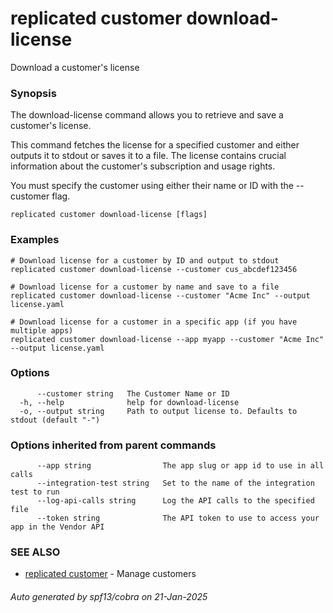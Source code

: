 # replicated customer download-license

Download a customer's license

### Synopsis

The download-license command allows you to retrieve and save a customer's license.

This command fetches the license for a specified customer and either outputs it
to stdout or saves it to a file. The license contains crucial information about
the customer's subscription and usage rights.

You must specify the customer using either their name or ID with the --customer flag.

```
replicated customer download-license [flags]
```

### Examples

```
# Download license for a customer by ID and output to stdout
replicated customer download-license --customer cus_abcdef123456

# Download license for a customer by name and save to a file
replicated customer download-license --customer "Acme Inc" --output license.yaml

# Download license for a customer in a specific app (if you have multiple apps)
replicated customer download-license --app myapp --customer "Acme Inc" --output license.yaml
```

### Options

```
      --customer string   The Customer Name or ID
  -h, --help              help for download-license
  -o, --output string     Path to output license to. Defaults to stdout (default "-")
```

### Options inherited from parent commands

```
      --app string                The app slug or app id to use in all calls
      --integration-test string   Set to the name of the integration test to run
      --log-api-calls string      Log the API calls to the specified file
      --token string              The API token to use to access your app in the Vendor API
```

### SEE ALSO

* [replicated customer](replicated_customer.md)	 - Manage customers

###### Auto generated by spf13/cobra on 21-Jan-2025
